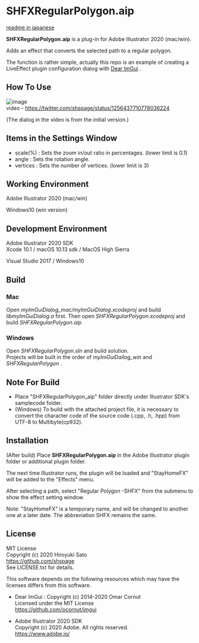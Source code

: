 # SHFXRegularPolygon.aip

[readme in japanese](https://github.com/shspage/SHFXRegularPolygon_aip/blob/master/readme_ja.md)

__SHFXRegularPolygon.aip__  is a plug-in for Adobe Illustrator 2020 (mac/win).

Adds an effect that converts the selected path to a regular polygon.

The function is rather simple, actually this repo is an example of creating a LiveEffect plugin configuration dialog with [Dear ImGui](https://github.com/ocornut/imgui) .

## How To Use

![image](https://gist.github.com/shspage/cfa3496f862b21c27b7a1157690d335a/raw/59e143430b4b1db5a78fe51b478e8c9a000c1836/effect.jpg)  
video - 
https://twitter.com/shspage/status/1256437710778036224

(The dialog in the video is from the initial version.)

## Items in the Settings Window

* scale(%) :  Sets the zoom in/out ratio in percentages. (lower limit is 0.1)
* angle : Sets the rotation angle.
* vertices : Sets the number of vertices. (lower limit is 3)


## Working Environment

Adobe Illustrator 2020 (mac/win)

Windows10 (win version)


## Development Environment

Adobe Illustrator 2020 SDK  
Xcode 10.1 / macOS 10.13 sdk / MacOS High Sierra

Visual Studio 2017 / Windows10


## Build

### Mac

Open _myImGuiDialog_mac/myImGuiDialog.xcodeproj_ and build _libmyImGuiDialog.a_ first.
Then open _SHFXRegularPolygon.xcodeproj_ and build _SHFXRegularPolygon.aip_

### Windows

Open _SHFXRegularPolygon.sln_ and build solution.  
Projects will be built in the order of _myImGuiDailog_win_ and _SHFXRegularPolygon_ .


## Note For Build

* Place "SHFXRegularPolygon_aip" folder directly under Illustrator SDK's samplecode folder.
* (Windows) To build with the attached project file, it is necessary to convert the character code of the source code (.cpp, .h, .hpp) from UTF-8 to Multibyte(cp932).


## Installation

(After build)
Place __SHFXRegularPolygon.aip__ in the Adobe Illustrator plugin folder or additional plugin folder.

The next time Illustrator runs, the plugin will be loaded and "StayHomeFX" will be added to the "Effects" menu.

After selecting a path, select "Regular Polygon -SHFX" from the submenu to show the effect setting window.

Note: "StayHomeFX" is a temporary name, and will be changed to another one at a later date. The abbreviation SHFX remains the same.

## License

MIT License  
Copyright (c) 2020 Hiroyuki Sato  
https://github.com/shspage  
See LICENSE.txt for details.

This software depends on the following resources which may have the licenses differs from this software.

* Dear ImGui : Copyright (c) 2014-2020 Omar Cornut  
Licensed under the MIT License  
https://github.com/ocornut/imgui

* Adobe Illustrator 2020 SDK  
Copyright (c) 2020 Adobe. All rights reserved.  
https://www.adobe.io/

